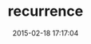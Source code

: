 ---
layout: post
title:  "recurrence"
repo:   "fnando/recurrence"
date:   2015-02-18 17:17:04
gemurl: http://rubygems.org/gems/recurrence
---